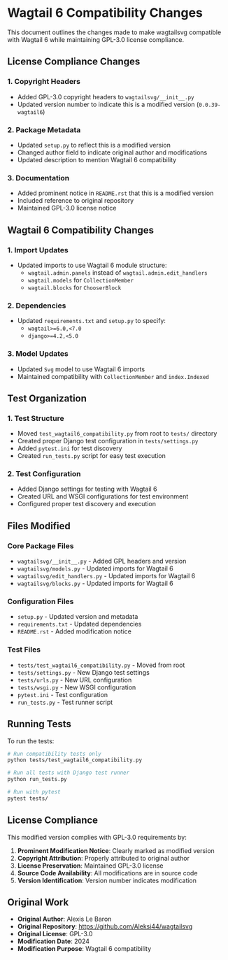 # Wagtail 6 Compatibility Changes

This document outlines the changes made to make wagtailsvg compatible with Wagtail 6 while maintaining GPL-3.0 license compliance.

## License Compliance Changes

### 1. Copyright Headers

- Added GPL-3.0 copyright headers to `wagtailsvg/__init__.py`
- Updated version number to indicate this is a modified version (`0.0.39-wagtail6`)

### 2. Package Metadata

- Updated `setup.py` to reflect this is a modified version
- Changed author field to indicate original author and modifications
- Updated description to mention Wagtail 6 compatibility

### 3. Documentation

- Added prominent notice in `README.rst` that this is a modified version
- Included reference to original repository
- Maintained GPL-3.0 license notice

## Wagtail 6 Compatibility Changes

### 1. Import Updates

- Updated imports to use Wagtail 6 module structure:
  - `wagtail.admin.panels` instead of `wagtail.admin.edit_handlers`
  - `wagtail.models` for `CollectionMember`
  - `wagtail.blocks` for `ChooserBlock`

### 2. Dependencies

- Updated `requirements.txt` and `setup.py` to specify:
  - `wagtail>=6.0,<7.0`
  - `django>=4.2,<5.0`

### 3. Model Updates

- Updated `Svg` model to use Wagtail 6 imports
- Maintained compatibility with `CollectionMember` and `index.Indexed`

## Test Organization

### 1. Test Structure

- Moved `test_wagtail6_compatibility.py` from root to `tests/` directory
- Created proper Django test configuration in `tests/settings.py`
- Added `pytest.ini` for test discovery
- Created `run_tests.py` script for easy test execution

### 2. Test Configuration

- Added Django settings for testing with Wagtail 6
- Created URL and WSGI configurations for test environment
- Configured proper test discovery and execution

## Files Modified

### Core Package Files

- `wagtailsvg/__init__.py` - Added GPL headers and version
- `wagtailsvg/models.py` - Updated imports for Wagtail 6
- `wagtailsvg/edit_handlers.py` - Updated imports for Wagtail 6
- `wagtailsvg/blocks.py` - Updated imports for Wagtail 6

### Configuration Files

- `setup.py` - Updated version and metadata
- `requirements.txt` - Updated dependencies
- `README.rst` - Added modification notice

### Test Files

- `tests/test_wagtail6_compatibility.py` - Moved from root
- `tests/settings.py` - New Django test settings
- `tests/urls.py` - New URL configuration
- `tests/wsgi.py` - New WSGI configuration
- `pytest.ini` - Test configuration
- `run_tests.py` - Test runner script

## Running Tests

To run the tests:

```bash
# Run compatibility tests only
python tests/test_wagtail6_compatibility.py

# Run all tests with Django test runner
python run_tests.py

# Run with pytest
pytest tests/
```

## License Compliance

This modified version complies with GPL-3.0 requirements by:

1. **Prominent Modification Notice**: Clearly marked as modified version
2. **Copyright Attribution**: Properly attributed to original author
3. **License Preservation**: Maintained GPL-3.0 license
4. **Source Code Availability**: All modifications are in source code
5. **Version Identification**: Version number indicates modification

## Original Work

- **Original Author**: Alexis Le Baron
- **Original Repository**: https://github.com/Aleksi44/wagtailsvg
- **Original License**: GPL-3.0
- **Modification Date**: 2024
- **Modification Purpose**: Wagtail 6 compatibility
